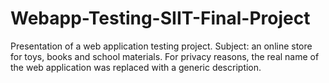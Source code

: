 # Webapp-Testing-SIIT-Final-Project
Presentation of a web application testing project. Subject: an online store for toys, books and school materials.
For privacy reasons, the real name of the web application was replaced with a generic description.
